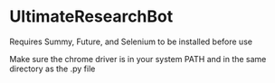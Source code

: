 # UltimateResearchBot
Requires Summy, Future, and Selenium to be installed before use


Make sure the chrome driver is in your system PATH and in the same directory as the .py file

